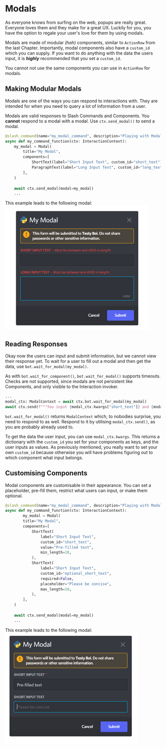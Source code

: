 # Modals

As everyone knows from surfing on the web, popups are really great. Everyone loves them and they make for a great UX. 
Luckily for you, you have the option to regale your user's love for them by using modals.

Modals are made of modular *(hah)* components, similar to `ActionRow` from the last Chapter. 
Importantly, modal components also have a `custom_id` which you can supply. 
If you want to do anything with the data the users input, it is ***highly*** recommended that you set a `custom_id`. 

You cannot not use the same components you can use in `ActionRow` for modals.

## Making Modular Modals

Modals are one of the ways you can respond to interactions with. They are intended for when you need to query a lot of information from a user.

Modals are valid responses to Slash Commands and Components. 
You **cannot** respond to a modal with a modal.
Use `ctx.send_modal()` to send a modal. 

```python
@slash_command(name="my_modal_command", description="Playing with Modals")
async def my_command_function(ctx: InteractionContext):
    my_modal = Modal(
        title="My Modal",
        components=[
            ShortText(label="Short Input Text", custom_id="short_text"),
            ParagraphText(label="Long Input Text", custom_id="long_text"),
        ],
    )

    await ctx.send_modal(modal=my_modal)
    ...
```

This example leads to the following modal:
    <br>![example_modal.png](../images/modal_example.png "The Add bot button and text")

## Reading Responses

Okay now the users can input and submit information, but we cannot view their response yet.
To wait for a user to fill out a modal and then get the data, use `bot.wait_for_modal(my_modal)`. 

As with `bot.wait_for_component()`, `bot.wait_for_modal()` supports timeouts. Checks are not supported, since modals are not persistent like Components, and only visible to the Interaction invoker.

```python
...
modal_ctx: ModalContext = await ctx.bot.wait_for_modal(my_modal)
await ctx.send(f"""You input {modal_ctx.kwargs["short_text"]} and {modal_ctx.kwargs["long_text"]}""")
```

`bot.wait_for_modal()` returns `ModalContext` which, to nobodies surprise, you need to respond to as well. Respond to it by utilising `modal_ctx.send()`, as you are probably already used to.

To get the data the user input, you can use `modal_ctx.kwargs`. This returns a dictionary with the `custom_id` you set for your components as keys, and the user inputs as values.
As previously mentioned, you really want to set your own `custom_id` because otherwise you will have problems figuring out to which component what input belongs.  

## Customising Components

Modal components are customisable in their appearance. You can set a placeholder, pre-fill them, restrict what users can input, or make them optional.

```python
@slash_command(name="my_modal_command", description="Playing with Modals")
async def my_command_function(ctx: InteractionContext):
        my_modal = Modal(
        title="My Modal",
        components=[
            ShortText(
                label="Short Input Text",
                custom_id="short_text",
                value="Pre-filled text",
                min_length=10,
            ),
            ShortText(
                label="Short Input Text",
                custom_id="optional_short_text",
                required=False,
                placeholder="Please be concise",
                max_length=10,
            ),
        ],
    )

    await ctx.send_modal(modal=my_modal)
    ...
```

This example leads to the following modal:
    <br>![example_modal.png](../images/modal_example_customisiblity.png "The Add bot button and text")
